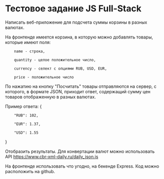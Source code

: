  
# Тестовое задание JS Full-Stack

Написать веб-приложение для подсчета суммы корзины в разных валютах.

На фронтенде имеется корзина, в которую можно добавлять товары, которые имеют поля:

        name - строка,

        quantity - целое положительное число,

        currency - селект с опциями RUB, USD, EUR,

        price - положительное число


По нажатию на кнопку "Посчитать" товары отправляются на сервер, с которого, в формате JSON, приходит ответ, содержащий сумму цен товаров отображенную в разных валютах.

Пример ответа: {

        "RUB": 102,

        "EUR": 1.37,

        "USD": 1.55

}


Отобразить результаты. Для конвертации валют можно использовать API https://www.cbr-xml-daily.ru/daily_json.js

На фронтенде использовать что угодно, на бекенде Express. Код можно расположить на github.